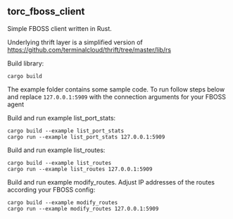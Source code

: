 ## torc_fboss_client 

Simple FBOSS client written in Rust.

Underlying thrift layer is a simplified version of https://github.com/terminalcloud/thrift/tree/master/lib/rs

Build library:

	cargo build

The example folder contains some sample code.
To run follow steps below and replace `127.0.0.1:5909` with the connection arguments for your FBOSS agent

Build and run example list_port_stats:
	
	cargo build --example list_port_stats
	cargo run --example list_port_stats 127.0.0.1:5909

Build and run example list_routes:
	
	cargo build --example list_routes
	cargo run --example list_routes 127.0.0.1:5909

Build and run example modify_routes. Adjust IP addresses of the routes according your FBOSS config:
	
	cargo build --example modify_routes
	cargo run --example modify_routes 127.0.0.1:5909
